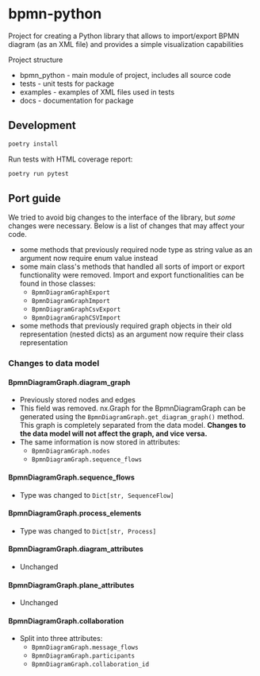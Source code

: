 # bpmn-python
Project for creating a Python library that allows to import/export BPMN diagram (as an XML file) and provides a simple visualization capabilities

Project structure
* bpmn_python - main module of project, includes all source code
* tests - unit tests for package
* examples - examples of XML files used in tests
* docs - documentation for package


## Development
```bash
poetry install
```

Run tests with HTML coverage report:
```bash
poetry run pytest
```

## Port guide

We tried to avoid big changes to the interface of the library, but _some_ changes were necessary. Below is a list of
changes that may affect your code.

- some methods that previously required node type as string value as an argument now require enum value instead
- some main class's methods that handled all sorts of import or export functionality were removed. Import and export
  functionalities can be found in those classes:
  - `BpmnDiagramGraphExport`
  - `BpmnDiagramGraphImport`
  - `BpmnDiagramGraphCsvExport`
  - `BpmnDiagramGraphCSVImport`
- some methods that previously required graph objects in their old representation (nested dicts) as an argument now
  require their class representation

### Changes to data model

#### BpmnDiagramGraph.diagram_graph

- Previously stored nodes and edges
- This field was removed. nx.Graph for the BpmnDiagramGraph can be generated using the
  `BpmnDiagramGraph.get_diagram_graph()` method. This graph is completely separated from the data model. **Changes to
  the data model will not affect the graph, and vice versa.**
- The same information is now stored in attributes:
  - `BpmnDiagramGraph.nodes`
  - `BpmnDiagramGraph.sequence_flows`

#### BpmnDiagramGraph.sequence_flows

- Type was changed to `Dict[str, SequenceFlow]`

#### BpmnDiagramGraph.process_elements

- Type was changed to `Dict[str, Process]`

#### BpmnDiagramGraph.diagram_attributes

- Unchanged

#### BpmnDiagramGraph.plane_attributes

- Unchanged

#### BpmnDiagramGraph.collaboration

- Split into three attributes:
  - `BpmnDiagramGraph.message_flows`
  - `BpmnDiagramGraph.participants`
  - `BpmnDiagramGraph.collaboration_id`
